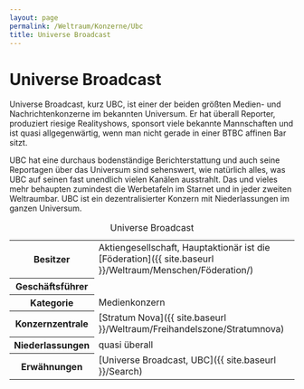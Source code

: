 ```yaml
---
layout: page
permalink: /Weltraum/Konzerne/Ubc
title: Universe Broadcast
---
```



# Universe Broadcast


Universe Broadcast, kurz UBC, ist einer der beiden größten Medien- und Nachrichtenkonzerne im bekannten Universum. Er hat überall Reporter, produziert riesige Realityshows, sponsort viele bekannte Mannschaften und ist quasi allgegenwärtig, wenn man nicht gerade in einer BTBC affinen Bar sitzt.

UBC hat eine durchaus bodenständige Berichterstattung und auch seine Reportagen über das Universum sind sehenswert, wie natürlich alles, was UBC auf seinen fast unendlich vielen Kanälen ausstrahlt. Das und vieles mehr behaupten zumindest die Werbetafeln im Starnet und in jeder zweiten Weltraumbar. UBC ist ein dezentralisierter Konzern mit Niederlassungen im ganzen Universum.


<aside>
<table data-type="konzern">
<caption>Universe Broadcast</caption>
<tbody>
<tr><th>Besitzer</th><td>Aktiengesellschaft, Hauptaktionär ist die [Föderation]({{ site.baseurl }}/Weltraum/Menschen/Föderation/)</td></tr>
<tr><th>Geschäftsführer</th><td> </td></tr>
<tr><th>Kategorie</th><td>Medienkonzern</td></tr>
<tr><th>Konzernzentrale</th><td>[Stratum Nova]({{ site.baseurl }}/Weltraum/Freihandelszone/Stratumnova)</td></tr>
<tr><th>Niederlassungen</th><td>quasi überall</td></tr>
<tr><th>Erwähnungen</th><td>[Universe Broadcast, UBC]({{ site.baseurl }}/Search)</td></tr>
</tbody>
</table>
</aside>

